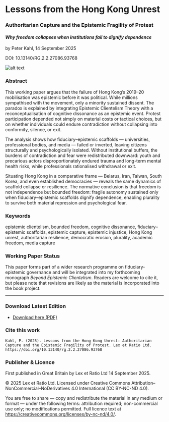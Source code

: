 # Lessons from the Hong Kong Unrest

### Authoritarian Capture and the Epistemic Fragility of Protest

#### _Why freedom collapses when institutions fail to dignify dependence_

by Peter Kahl, 14 September 2025

DOI: 10.13140/RG.2.2.27086.93768

![alt text](https://github.com/Peter-Kahl/Cognitive-Dissonance-as-Epistemic-Event/blob/main/hong_kong.jpg?raw=true)

### Abstract

This working paper argues that the failure of Hong Kong’s 2019–20 mobilisation was epistemic before it was political. While millions sympathised with the movement, only a minority sustained dissent. The paradox is explained by integrating Epistemic Clientelism Theory with a reconceptualisation of cognitive dissonance as an epistemic event. Protest participation depended not simply on material costs or tactical choices, but on whether individuals could endure contradiction without collapsing into conformity, silence, or exit.

The analysis shows how fiduciary–epistemic scaffolds — universities, professional bodies, and media — failed or inverted, leaving citizens structurally and psychologically isolated. Without institutional buffers, the burdens of contradiction and fear were redistributed downward: youth and precarious actors disproportionately endured trauma and long-term mental health risks, while professionals rationalised withdrawal or exit.

Situating Hong Kong in a comparative frame — Belarus, Iran, Taiwan, South Korea, and even established democracies — reveals the same dynamics of scaffold collapse or resilience. The normative conclusion is that freedom is not independence but bounded freedom: fragile autonomy sustained only when fiduciary–epistemic scaffolds dignify dependence, enabling plurality to survive both material repression and psychological fear.

### Keywords

epistemic clientelism, bounded freedom, cognitive dissonance, fiduciary–epistemic scaffolds, epistemic capture, epistemic injustice, Hong Kong unrest, authoritarian resilience, democratic erosion, plurality, academic freedom, media capture

### Working Paper Status

This paper forms part of a wider research programme on fiduciary-epistemic governance and will be integrated into my forthcoming monograph _Beyond Epistemic Clientelism_. Readers are welcome to cite it, but please note that revisions are likely as the material is incorporated into the book project.

---

### Download Latest Edition

- [Download here (PDF)](https://raw.githubusercontent.com/Peter-Kahl/Cognitive-Dissonance-as-Epistemic-Event/master/Kahl_P_Lessons_from_the_Hong_Kong_Unrest_2025-09-14.pdf)

### Cite this work

```
Kahl, P. (2025). Lessons from the Hong Kong Unrest: Authoritarian Capture and the Epistemic Fragility of Protest. Lex et Ratio Ltd. https://doi.org/10.13140/rg.2.2.27086.93768
```

### Publisher & Licence

First published in Great Britain by Lex et Ratio Ltd 14 September 2025.

© 2025 Lex et Ratio Ltd. Licensed under Creative Commons Attribution–NonCommercial–NoDerivatives 4.0 International (CC BY-NC-ND 4.0).

You are free to share — copy and redistribute the material in any medium or format — under the following terms: attribution required; non-commercial use only; no modifications permitted. Full licence text at <https://creativecommons.org/licenses/by-nc-nd/4.0/>.